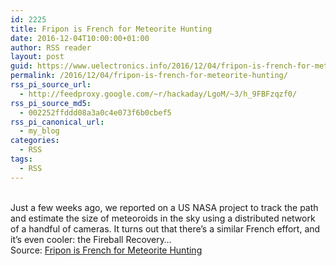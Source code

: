 ```yaml
---
id: 2225
title: Fripon is French for Meteorite Hunting
date: 2016-12-04T10:00:00+01:00
author: RSS reader
layout: post
guid: https://www.uelectronics.info/2016/12/04/fripon-is-french-for-meteorite-hunting/
permalink: /2016/12/04/fripon-is-french-for-meteorite-hunting/
rss_pi_source_url:
  - http://feedproxy.google.com/~r/hackaday/LgoM/~3/h_9FBFzqzf0/
rss_pi_source_md5:
  - 002252ffddd08a3a0c4e073f6b0cbef5
rss_pi_canonical_url:
  - my_blog
categories:
  - RSS
tags:
  - RSS
---
```

&#013;  
Just a few weeks ago, we reported on a US NASA project to track the path and estimate the size of meteoroids in the sky using a distributed network of a handful of cameras. It turns out that there’s a similar French effort, and it’s even cooler: the Fireball Recovery…&#013;  
Source: <a href="http://feedproxy.google.com/~r/hackaday/LgoM/~3/h_9FBFzqzf0/" target="_blank">Fripon is French for Meteorite Hunting</a>